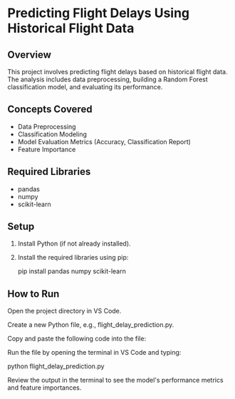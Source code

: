 
# Predicting Flight Delays Using Historical Flight Data

## Overview

This project involves predicting flight delays based on historical flight data. The analysis includes data preprocessing, building a Random Forest classification model, and evaluating its performance.

## Concepts Covered

- Data Preprocessing
- Classification Modeling
- Model Evaluation Metrics (Accuracy, Classification Report)
- Feature Importance

## Required Libraries

- pandas
- numpy
- scikit-learn

## Setup

1. Install Python (if not already installed).
2. Install the required libraries using pip:
   
   pip install pandas numpy scikit-learn

## How to Run

Open the project directory in VS Code.

Create a new Python file, e.g., flight_delay_prediction.py.

Copy and paste the following code into the file:

Run the file by opening the terminal in VS Code and typing:

python flight_delay_prediction.py

Review the output in the terminal to see the model's performance metrics and feature importances.